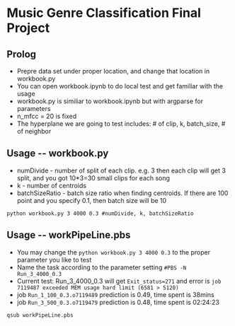 # Music Genre Classification Final Project
## Prolog
* Prepre data set under proper location, and change that location in workbook.py
* You can open workbook.ipynb to do local test and get familiar with the usage
* workbook.py is similiar to workbook.ipynb but with argparse for parameters
* n_mfcc = 20 is fixed
* The hyperplane we are going to test includes: # of clip, k, batch_size, # of neighbor


## Usage -- workbook.py
* numDivide - number of split of each clip. e.g. 3 then each clip will get 3 split, and you got 10*3=30 small clips for each song
* k - number of centroids
* batchSizeRatio - batch size ratio when finding centroids. If there are 100 point and you specify 0.1, then batch size will be 10
```
python workbook.py 3 4000 0.3 #numDivide, k, batchSizeRatio
```

## Usage -- workPipeLine.pbs
* You may change the `python workbook.py 3 4000 0.3` to the proper parameter you like to test
* Name the task according to the parameter setting `#PBS -N Run_3_4000_0.3`
* Current test: Run_3_4000_0.3 will get `Exit_status=271` and error is `job 7119487 exceeded MEM usage hard limit (6581 > 5120)`
* job `Run_1_100_0.3.o7119489` prediction is 0.49, time spent is 38mins
* job `Run_3_500_0.3.o7119479` prediction is 0.48, time spent is 02:24:23
```
qsub workPipeLine.pbs
```
